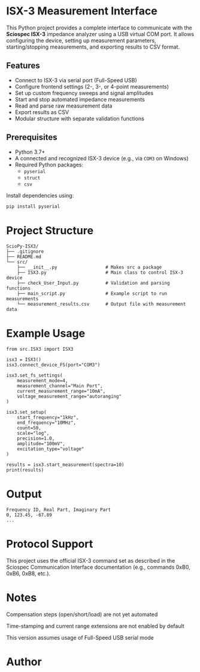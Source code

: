 # ISX-3 Measurement Interface

This Python project provides a complete interface to communicate with the **Sciospec ISX-3** impedance analyzer using a USB virtual COM port. It allows configuring the device, setting up measurement parameters, starting/stopping measurements, and exporting results to CSV format.

## Features

- Connect to ISX-3 via serial port (Full-Speed USB)
- Configure frontend settings (2-, 3-, or 4-point measurements)
- Set up custom frequency sweeps and signal amplitudes
- Start and stop automated impedance measurements
- Read and parse raw measurement data
- Export results as CSV
- Modular structure with separate validation functions

## Prerequisites

- Python 3.7+
- A connected and recognized ISX-3 device (e.g., via `COM3` on Windows)
- Required Python packages:
  - `pyserial`
  - `struct`
  - `csv`

Install dependencies using:

```bash
pip install pyserial
```


# Project Structure
```
ScioPy-ISX3/
├── .gitignore
├── README.md
└── src/
    ├── __init__.py                  # Makes src a package
    ├── ISX3.py                      # Main class to control ISX-3 device
    ├── check_User_Input.py          # Validation and parsing functions
    ├── main_script.py               # Example script to run measurements
    └── measurement_results.csv      # Output file with measurement data
```

# Example Usage
```
from src.ISX3 import ISX3

isx3 = ISX3()
isx3.connect_device_FS(port="COM3")

isx3.set_fs_settings(
    measurement_mode=4,
    measurement_channel="Main Port",
    current_measurement_range="10mA",
    voltage_measurement_range="autoranging"
)

isx3.set_setup(
    start_frequency="1kHz",
    end_frequency="10MHz",
    count=50,
    scale="log",
    precision=1.0,
    amplitude="100mV",
    excitation_type="voltage"
)

results = isx3.start_measurement(spectra=10)
print(results)

```

# Output
```
Frequency ID, Real Part, Imaginary Part
0, 123.45, -67.89
...
```

# Protocol Support
This project uses the official ISX-3 command set as described in the Sciospec Communication Interface documentation (e.g., commands 0xB0, 0xB6, 0xB8, etc.).

# Notes
Compensation steps (open/short/load) are not yet automated

Time-stamping and current range extensions are not enabled by default

This version assumes usage of Full-Speed USB serial mode

# Author
